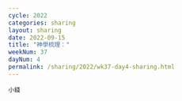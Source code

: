 ```yaml
---
cycle: 2022
categories: sharing
layout: sharing
date: 2022-09-15
title: "神學梳理："
weekNum: 37
dayNum: 4
permalink: /sharing/2022/wk37-day4-sharing.html
---
```


[](https://eccseattle.github.io/media/sharing/2022/wk037/2022-09-15-bin.m4a)

`小錢`
